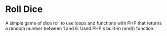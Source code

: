# Roll Dice

A simple game of dice roll to use loops and functions with PHP that returns a random number between 1 and 6. Used PHP's built-in rand() function.
